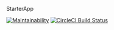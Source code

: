 StarterApp

[![Maintainability](https://api.codeclimate.com/v1/badges/ce42ab576292945d1135/maintainability)](https://codeclimate.com/github/mickadoua/ReactNativeStarter/maintainability)
[![CircleCI Build Status](https://circleci.com/gh/mickadoua/ReactNativeStarter/tree/master.svg?style=svg)](https://circleci.com/gh/mickadoua/ReactNativeStarter/tree/master)